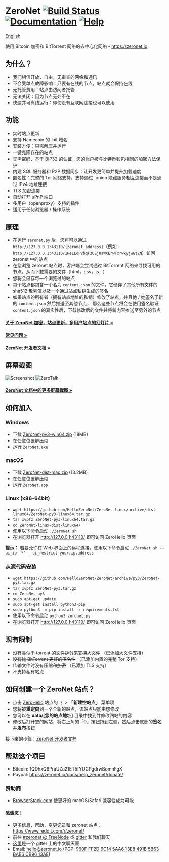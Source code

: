 # ZeroNet [![Build Status](https://travis-ci.org/HelloZeroNet/ZeroNet.svg?branch=py3)](https://travis-ci.org/HelloZeroNet/ZeroNet) [![Documentation](https://img.shields.io/badge/docs-faq-brightgreen.svg)](https://zeronet.io/docs/faq/) [![Help](https://img.shields.io/badge/keep_this_project_alive-donate-yellow.svg)](https://zeronet.io/docs/help_zeronet/donate/)

[English](./README.md)

使用 Bitcoin 加密和 BitTorrent 网络的去中心化网络 - https://zeronet.io


## 为什么？

* 我们相信开放，自由，无审查的网络和通讯
* 不会受单点故障影响：只要有在线的节点，站点就会保持在线
* 无托管费用：站点由访问者托管
* 无法关闭：因为节点无处不在
* 快速并可离线运行：即使没有互联网连接也可以使用


## 功能
 * 实时站点更新
 * 支持 Namecoin 的 .bit 域名
 * 安装方便：只需解压并运行
 * 一键克隆存在的站点
 * 无需密码、基于 [BIP32](https://github.com/bitcoin/bips/blob/master/bip-0032.mediawiki)
   的认证：您的账户被与比特币钱包相同的加密方法保护
 * 内建 SQL 服务器和 P2P 数据同步：让开发更简单并提升加载速度
 * 匿名性：完整的 Tor 网络支持，支持通过 .onion 隐藏服务相互连接而不是通过 IPv4 地址连接
 * TLS 加密连接
 * 自动打开 uPnP 端口
 * 多用户（openproxy）支持的插件
 * 适用于任何浏览器 / 操作系统


## 原理

* 在运行 `zeronet.py` 后，您将可以通过
  `http://127.0.0.1:43110/{zeronet_address}`（例如：
  `http://127.0.0.1:43110/1HeLLoPVbqF3UEj8aWXErwTxrwkyjwGtZN`）访问 zeronet 中的站点
* 在您浏览 zeronet 站点时，客户端会尝试通过 BitTorrent 网络来寻找可用的节点，从而下载需要的文件（html，css，js...）
* 您将会储存每一个浏览过的站点
* 每个站点都包含一个名为 `content.json` 的文件，它储存了其他所有文件的 sha512 散列值以及一个通过站点私钥生成的签名
* 如果站点的所有者（拥有站点地址的私钥）修改了站点，并且他 / 她签名了新的 `content.json` 然后推送至其他节点，
  那么这些节点将会在使用签名验证 `content.json` 的真实性后，下载修改后的文件并将新内容推送至另外的节点

####  [关于 ZeroNet 加密，站点更新，多用户站点的幻灯片 »](https://docs.google.com/presentation/d/1_2qK1IuOKJ51pgBvllZ9Yu7Au2l551t3XBgyTSvilew/pub?start=false&loop=false&delayms=3000)
####  [常见问题 »](https://zeronet.io/docs/faq/)

####  [ZeroNet 开发者文档 »](https://zeronet.io/docs/site_development/getting_started/)


## 屏幕截图

![Screenshot](https://i.imgur.com/H60OAHY.png)
![ZeroTalk](https://zeronet.io/docs/img/zerotalk.png)

#### [ZeroNet 文档中的更多屏幕截图 »](https://zeronet.io/docs/using_zeronet/sample_sites/)


## 如何加入

### Windows

 - 下载 [ZeroNet-py3-win64.zip](https://github.com/HelloZeroNet/ZeroNet-win/archive/dist-win64/ZeroNet-py3-win64.zip) (18MB)
 - 在任意位置解压缩
 - 运行 `ZeroNet.exe`
 
### macOS

 - 下载 [ZeroNet-dist-mac.zip](https://github.com/HelloZeroNet/ZeroNet-dist/archive/mac/ZeroNet-dist-mac.zip) (13.2MB)
 - 在任意位置解压缩
 - 运行 `ZeroNet.app`
 
### Linux (x86-64bit)

 - `wget https://github.com/HelloZeroNet/ZeroNet-linux/archive/dist-linux64/ZeroNet-py3-linux64.tar.gz`
 - `tar xvpfz ZeroNet-py3-linux64.tar.gz`
 - `cd ZeroNet-linux-dist-linux64/`
 - 使用以下命令启动 `./ZeroNet.sh`
 - 在浏览器打开 http://127.0.0.1:43110/ 即可访问 ZeroHello 页面
 
 __提示：__ 若要允许在 Web 界面上的远程连接，使用以下命令启动 `./ZeroNet.sh --ui_ip '*' --ui_restrict your.ip.address`

### 从源代码安装

 - `wget https://github.com/HelloZeroNet/ZeroNet/archive/py3/ZeroNet-py3.tar.gz`
 - `tar xvpfz ZeroNet-py3.tar.gz`
 - `cd ZeroNet-py3`
 - `sudo apt-get update`
 - `sudo apt-get install python3-pip`
 - `sudo python3 -m pip install -r requirements.txt`
 - 使用以下命令启动 `python3 zeronet.py`
 - 在浏览器打开 http://127.0.0.1:43110/ 即可访问 ZeroHello 页面

## 现有限制

* ~~没有类似于 torrent 的文件拆分来支持大文件~~ （已添加大文件支持）
* ~~没有比 BitTorrent 更好的匿名性~~ （已添加内置的完整 Tor 支持）
* 传输文件时没有压缩~~和加密~~ （已添加 TLS 支持）
* 不支持私有站点


## 如何创建一个 ZeroNet 站点？

 * 点击 [ZeroHello](http://127.0.0.1:43110/1HeLLoPVbqF3UEj8aWXErwTxrwkyjwGtZN) 站点的 **⋮** > **「新建空站点」** 菜单项
 * 您将被**重定向**到一个全新的站点，该站点只能由您修改
 * 您可以在 **data/[您的站点地址]** 目录中找到并修改网站的内容
 * 修改后打开您的网站，将右上角的「0」按钮拖到左侧，然后点击底部的**签名**并**发布**按钮

接下来的步骤：[ZeroNet 开发者文档](https://zeronet.io/docs/site_development/getting_started/)

## 帮助这个项目

- Bitcoin: 1QDhxQ6PraUZa21ET5fYUCPgdrwBomnFgX
- Paypal: https://zeronet.io/docs/help_zeronet/donate/

### 赞助商

* [BrowserStack.com](https://www.browserstack.com) 使更好的 macOS/Safari 兼容性成为可能

#### 感谢您！

* 更多信息，帮助，变更记录和 zeronet 站点：https://www.reddit.com/r/zeronet/
* 前往 [#zeronet @ FreeNode](https://kiwiirc.com/client/irc.freenode.net/zeronet) 或 [gitter](https://gitter.im/HelloZeroNet/ZeroNet) 和我们聊天
* [这里](https://gitter.im/ZeroNet-zh/Lobby)是一个 gitter 上的中文聊天室
* Email: hello@zeronet.io (PGP: [960F FF2D 6C14 5AA6 13E8 491B 5B63 BAE6 CB96 13AE](https://zeronet.io/files/tamas@zeronet.io_pub.asc))
